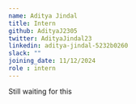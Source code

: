 ```yaml
---
name: Aditya Jindal
title: Intern
github: AdityaJ2305
twitter: AdityaJindal23
linkedin: aditya-jindal-5232b0260
slack: ""
joining_date: 11/12/2024
role : intern
---
```


Still waiting for this
